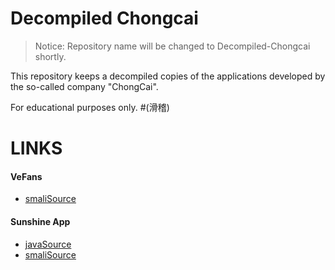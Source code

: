 # Decompiled Chongcai

> Notice: Repository name will be changed to Decompiled-Chongcai shortly.

This repository keeps a decompiled copies of the applications developed by the so-called company "ChongCai".

For educational purposes only. #(滑稽)

# LINKS
#### VeFans
+ [smaliSource](https://github.com/SumiMakito/Decompiled-Sunshine/tree/master/VeFans)
#### Sunshine App
+ [javaSource](https://github.com/SumiMakito/Decompiled-Sunshine/tree/master/VeFans)
+ [smaliSource](https://github.com/SumiMakito/Decompiled-Sunshine/tree/master/VeFans)
